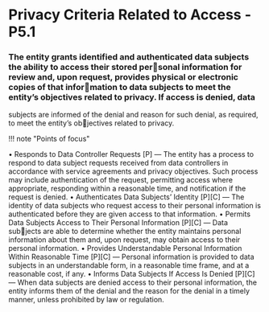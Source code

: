 # Privacy Criteria Related to Access - P5.1


### The entity grants identified and authenticated data subjects the ability to access their stored personal information for review and, upon request, provides physical or electronic copies of that information to data subjects to meet the entity’s objectives related to privacy. If access is denied, data 
subjects are informed of the denial and reason for such denial, as required, to meet the entity’s objectives related to privacy.

!!! note "Points of focus"

• Responds to Data Controller Requests [P] — The entity has a process to respond to 
data subject requests received from data controllers in accordance with service 
agreements and privacy objectives. Such process may include authentication of the 
request, permitting access where appropriate, responding within a reasonable time, 
and notification if the request is denied. 
• Authenticates Data Subjects’ Identity [P][C] — The identity of data subjects who 
request access to their personal information is authenticated before they are given 
access to that information.
• Permits Data Subjects Access to Their Personal Information [P][C] — Data subjects are able to determine whether the entity maintains personal information about 
them and, upon request, may obtain access to their personal information.
• Provides Understandable Personal Information Within Reasonable Time [P][C] — 
Personal information is provided to data subjects in an understandable form, in a 
reasonable time frame, and at a reasonable cost, if any.
• Informs Data Subjects If Access Is Denied [P][C] — When data subjects are denied 
access to their personal information, the entity informs them of the denial and the 
reason for the denial in a timely manner, unless prohibited by law or regulation.

